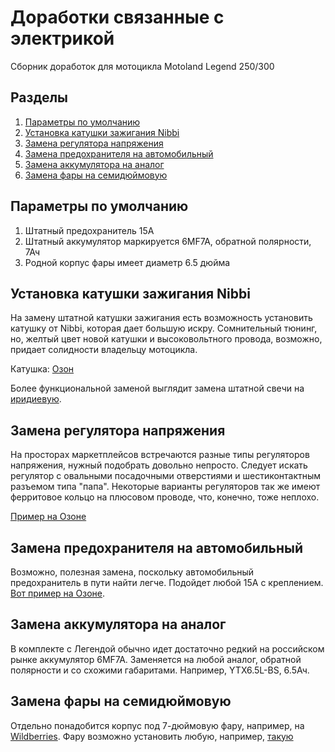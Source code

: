 # Доработки связанные с электрикой
Сборник доработок для мотоцикла Motoland Legend 250/300

## Разделы
1. [Параметры по умолчанию](#params)
2. [Установка катушки зажигания Nibbi](#nibbicoil)
3. [Замена регулятора напряжения](#reg)
4. [Замена предохранителя на автомобильный](#fuse)
5. [Замена аккумулятора на аналог](#acc)
6. [Замена фары на семидюймовую](#frontlight7)


## Параметры по умолчанию <a name="params"></a>

1. Штатный предохранитель 15А
2. Штатный аккумулятор маркируется 6MF7A, обратной полярности, 7Ач
3. Родной корпус фары имеет диаметр 6.5 дюйма


## Установка катушки зажигания Nibbi <a name="nibbicoil"></a>

На замену штатной катушки зажигания есть возможность установить катушку от Nibbi, которая дает большую искру.
Сомнительный тюнинг, но, желтый цвет новой катушки и высоковольтного провода, возможно, придает солидности владельцу мотоцикла.

Катушка: [Озон](https://ozon.ru/t/ganXQa0)

Более функциональной заменой выглядит замена штатной свечи на [иридиевую](https://ozon.ru/t/DL9827A).


## Замена регулятора напряжения <a name="reg"></a>

На просторах маркетплейсов встречаются разные типы регуляторов напряжения, нужный подобрать довольно непросто.
Следует искать регулятор с овальными посадочными отверстиями и шестиконтактным разъемом типа "папа". Некоторые варианты регуляторов так же имеют ферритовое кольцо на плюсовом проводе, что, конечно, тоже неплохо.

[Пример на Озоне](https://ozon.ru/t/I08NQqN)


## Замена предохранителя на автомобильный <a name="fuse"></a>

Возможно, полезная замена, поскольку автомобильный предохранитель в пути найти легче.
Подойдет любой 15А с креплением. [Вот пример на Озоне](https://ozon.ru/t/teiL2wQ).


## Замена аккумулятора на аналог <a name="acc"></a>
В комплекте с Легендой обычно идет достаточно редкий на российском рынке аккумулятор 6MF7A. Заменяется на любой аналог, обратной полярности и со схожими габаритами. Например, YTX6.5L-BS, 6.5Ач.


## Замена фары на семидюймовую <a name="frontlight7"></a>
Отдельно понадобится корпус под 7-дюймовую фару, например, на [Wildberries](https://www.wildberries.ru/catalog/171783508/detail.aspx).
Фару возможно установить любую, например, [такую](https://www.wildberries.ru/catalog/177214520/detail.aspx)
